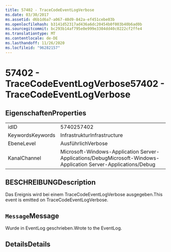 ```yaml
---
title: 57402 - TraceCodeEventLogVerbose
ms.date: 03/30/2017
ms.assetid: d6b1d6a7-a067-40d9-842a-ef451cebe03b
ms.openlocfilehash: b3141d52317ad436a6dc20454b0f003b40b6ad0b
ms.sourcegitcommit: bc293b14af795e0e999e3304dd40c0222cf2ffe4
ms.translationtype: MT
ms.contentlocale: de-DE
ms.lasthandoff: 11/26/2020
ms.locfileid: "96282157"
---
```

# <a name="57402---tracecodeeventlogverbose"></a><span data-ttu-id="eb96d-102">57402 - TraceCodeEventLogVerbose</span><span class="sxs-lookup"><span data-stu-id="eb96d-102">57402 - TraceCodeEventLogVerbose</span></span>

## <a name="properties"></a><span data-ttu-id="eb96d-103">Eigenschaften</span><span class="sxs-lookup"><span data-stu-id="eb96d-103">Properties</span></span>  
  
|||  
|-|-|  
|<span data-ttu-id="eb96d-104">id</span><span class="sxs-lookup"><span data-stu-id="eb96d-104">ID</span></span>|<span data-ttu-id="eb96d-105">57402</span><span class="sxs-lookup"><span data-stu-id="eb96d-105">57402</span></span>|  
|<span data-ttu-id="eb96d-106">Keywords</span><span class="sxs-lookup"><span data-stu-id="eb96d-106">Keywords</span></span>|<span data-ttu-id="eb96d-107">Infrastruktur</span><span class="sxs-lookup"><span data-stu-id="eb96d-107">Infrastructure</span></span>|  
|<span data-ttu-id="eb96d-108">Ebene</span><span class="sxs-lookup"><span data-stu-id="eb96d-108">Level</span></span>|<span data-ttu-id="eb96d-109">Ausführlich</span><span class="sxs-lookup"><span data-stu-id="eb96d-109">Verbose</span></span>|  
|<span data-ttu-id="eb96d-110">Kanal</span><span class="sxs-lookup"><span data-stu-id="eb96d-110">Channel</span></span>|<span data-ttu-id="eb96d-111">Microsoft-Windows-Application Server-Applications/Debug</span><span class="sxs-lookup"><span data-stu-id="eb96d-111">Microsoft-Windows-Application Server-Applications/Debug</span></span>|  
  
## <a name="description"></a><span data-ttu-id="eb96d-112">BESCHREIBUNG</span><span class="sxs-lookup"><span data-stu-id="eb96d-112">Description</span></span>  

 <span data-ttu-id="eb96d-113">Das Ereignis wird bei einem TraceCodeEventLogVerbose ausgegeben.</span><span class="sxs-lookup"><span data-stu-id="eb96d-113">This event is emitted on TraceCodeEventLogVerbose.</span></span>  
  
## <a name="message"></a><span data-ttu-id="eb96d-114">`Message`</span><span class="sxs-lookup"><span data-stu-id="eb96d-114">Message</span></span>  

 <span data-ttu-id="eb96d-115">Wurde in EventLog geschrieben.</span><span class="sxs-lookup"><span data-stu-id="eb96d-115">Wrote to the EventLog.</span></span>  
  
## <a name="details"></a><span data-ttu-id="eb96d-116">Details</span><span class="sxs-lookup"><span data-stu-id="eb96d-116">Details</span></span>
